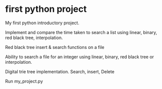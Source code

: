 # first python project
My first python introductory project.

Implement and compare the time taken to search a list using linear, binary, red black tree, interpolation.

Red black tree insert & search functions on a file

Ability to search a file for an integer using linear, binary, red black tree or interpolation.

Digital trie tree implementation. Search, insert, Delete

Run my_project.py
